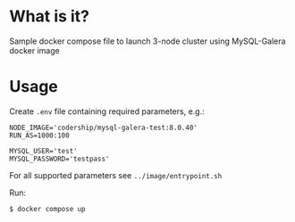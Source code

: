 # What is it?
Sample docker compose file to launch 3-node cluster using MySQL-Galera docker
image

# Usage
Create `.env` file containing required parameters, e.g.:
```
NODE_IMAGE='codership/mysql-galera-test:8.0.40'
RUN_AS=1000:100

MYSQL_USER='test'
MYSQL_PASSWORD='testpass'
```
For all supported parameters see `../image/entrypoint.sh`

Run:
```
$ docker compose up
```

